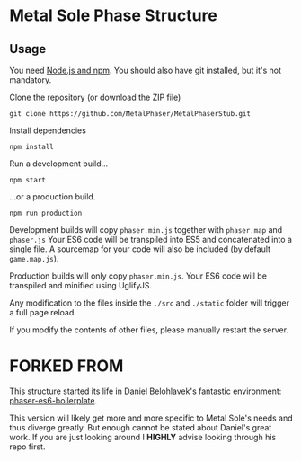 # Metal Sole Phase Structure

## Usage

You need [Node.js and npm](https://nodejs.org/). You should also have git installed, but it's not mandatory.

Clone the repository (or download the ZIP file)

`git clone https://github.com/MetalPhaser/MetalPhaserStub.git`

Install dependencies

`npm install`

Run a development build...

`npm start`

...or a production build.

`npm run production`

Development builds will copy `phaser.min.js` together with `phaser.map` and `phaser.js`
Your ES6 code will be transpiled into ES5 and concatenated into a single file.
A sourcemap for your code will also be included (by default `game.map.js`).

Production builds will only copy `phaser.min.js`. Your ES6 code will be transpiled and
minified using UglifyJS.

Any modification to the files inside the `./src` and `./static` folder will trigger a full page reload.

If you modify the contents of other files, please manually restart the server.


# FORKED FROM

This structure started its life in Daniel Belohlavek's fantastic environment: [phaser-es6-boilerplate](https://github.com/belohlavek/phaser-es6-boilerplate).

This version will likely get more and more specific to Metal Sole's needs and thus diverge greatly. But enough cannot be stated about Daniel's great work. If you are just looking around I **HIGHLY** advise looking through his repo first.
